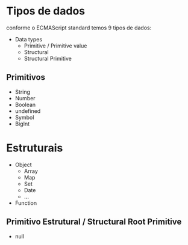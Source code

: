 # Tipos de dados

conforme o ECMAScript standard temos 9 tipos de dados:

* Data types
    * Primitive / Primitive value
    * Structural
    * Structural Primitive

## Primitivos

* String
* Number
* Boolean
* undefined
* Symbol
* BigInt

# Estruturais

* Object
    * Array
    * Map
    * Set
    * Date
    * ...
* Function

## Primitivo Estrutural / Structural Root Primitive

* null